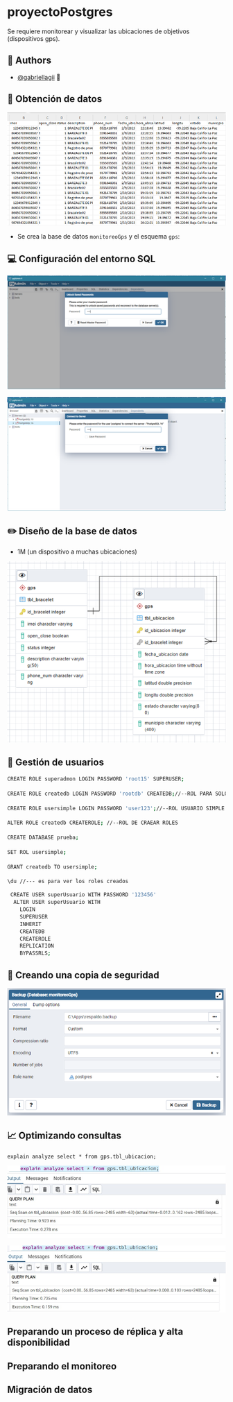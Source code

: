 # proyectoPostgres
Se requiere monitorear y visualizar las ubicaciones de objetivos (dispositivos gps).

## 👧 Authors

- [@gabriellagii](https://www.github.com/gabriellagii) 🌻

## 📝 Obtención de datos

![Entidad-Relacion](imagenes/datos.PNG)

- Se crea la base de datos `monitoreoGps` y el esquema `gps`:


## 💻 Configuración del entorno SQL
![postgres](imagenes/postgres.PNG)

![postgres](imagenes/postgres1.PNG)

## ✏️ Diseño de la base de datos

- 1M (un dispositivo a muchas ubicaciones)
  
![Entidad-Relacion](imagenes/entidad_relacion.PNG)

## 👨 Gestión de usuarios
```bash
CREATE ROLE superadmon LOGIN PASSWORD 'root15' SUPERUSER;

CREATE ROLE createdb LOGIN PASSWORD 'rootdb' CREATEDB;//--ROL PARA SOLO CREAR BASE DE DATOS

CREATE ROLE usersimple LOGIN PASSWORD 'user123';//--ROL USUARIO SIMPLE

ALTER ROLE createdb CREATEROLE; //--ROL DE CRAEAR ROLES

CREATE DATABASE prueba;

SET ROL usersimple;

GRANT createdb TO usersimple;

\du //--- es para ver los roles creados
```

```bash
 CREATE USER superUsuario WITH PASSWORD '123456' 
  ALTER USER superUsuario WITH 
    LOGIN
    SUPERUSER
    INHERIT
    CREATEDB
    CREATEROLE
    REPLICATION
    BYPASSRLS;
```

## 🔐 Creando una copia de seguridad

![respaldo](imagenes/resoaldo.PNG)

## 📈 Optimizando consultas

` explain analyze select * from gps.tbl_ubicacion; `

![antes](imagenes/analyze.jpeg)

![despues](imagenes/despues.jpeg)
## Preparando un proceso de réplica y alta disponibilidad

## Preparando el monitoreo

## Migración de datos
